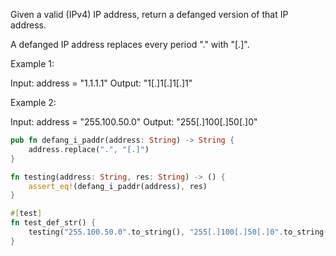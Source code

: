 Given a valid (IPv4) IP address, return a defanged version of that IP address.

A defanged IP address replaces every period "." with "[.]".

Example 1:

Input: address = "1.1.1.1"
Output: "1[.]1[.]1[.]1"

Example 2:

Input: address = "255.100.50.0"
Output: "255[.]100[.]50[.]0"

```rust
pub fn defang_i_paddr(address: String) -> String {
    address.replace(".", "[.]")
}

fn testing(address: String, res: String) -> () {
    assert_eq!(defang_i_paddr(address), res)
}

#[test]
fn test_def_str() {
    testing("255.100.50.0".to_string(), "255[.]100[.]50[.]0".to_string());
}
```
